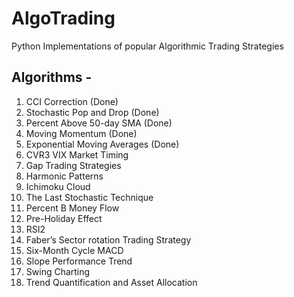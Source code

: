 # AlgoTrading
Python Implementations of popular Algorithmic Trading Strategies

## Algorithms -
1. CCI Correction (Done)
2. Stochastic Pop and Drop (Done)
3. Percent Above 50-day SMA (Done)
4. Moving Momentum (Done)
5. Exponential Moving Averages (Done)
6. CVR3 VIX Market Timing
7. Gap Trading Strategies
8. Harmonic Patterns
9. Ichimoku Cloud
10. The Last Stochastic Technique
11. Percent B Money Flow
12. Pre-Holiday Effect
13. RSI2
14. Faber’s Sector rotation Trading Strategy
15. Six-Month Cycle MACD
16. Slope Performance Trend
17. Swing Charting
18. Trend Quantification and Asset Allocation
